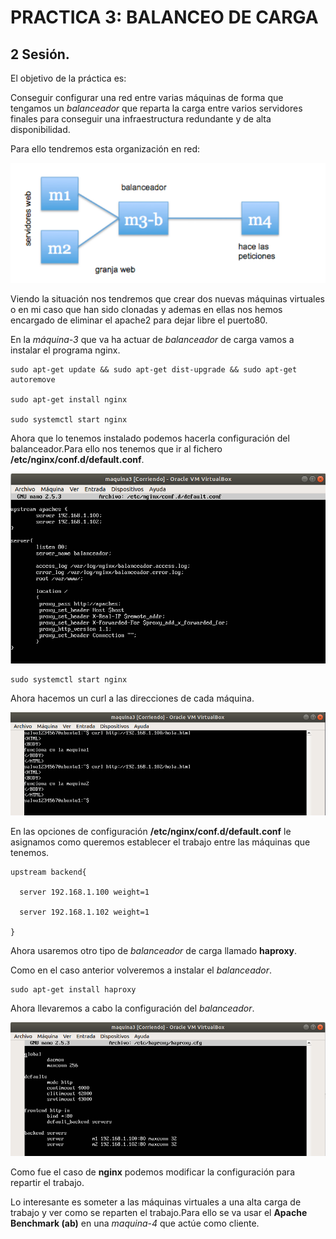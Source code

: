 # PRACTICA 3: BALANCEO DE CARGA
## 2 Sesión.

El objetivo de la práctica es:

Conseguir configurar una red entre varias máquinas de forma que tengamos un *balanceador* que reparta la carga entre varios servidores finales para conseguir una infraestructura redundante y de alta disponibilidad.

Para ello tendremos esta organización en red:

![img](https://github.com/salva12345678/SWAP/blob/master/practica3/foto_1.png)

Viendo la situación nos tendremos que crear dos nuevas máquinas virtuales o en mi caso que han sido clonadas y ademas en ellas nos hemos encargado de eliminar el apache2 para dejar libre el puerto80.

En la *máquina-3* que va ha actuar de *balanceador* de carga vamos a instalar el programa nginx.

~~~
sudo apt-get update && sudo apt-get dist-upgrade && sudo apt-get autoremove

sudo apt-get install nginx

sudo systemctl start nginx

~~~

Ahora que lo tenemos instalado podemos hacerla configuración del balanceador.Para ello nos tenemos que ir al fichero **/etc/nginx/conf.d/default.conf**.

![img](https://github.com/salva12345678/SWAP/blob/master/practica3/foto_2.png)

~~~
sudo systemctl start nginx
~~~

Ahora hacemos un curl a las direcciones de cada máquina.

![img](https://github.com/salva12345678/SWAP/blob/master/practica3/foto_3.png)

En las opciones de configuración **/etc/nginx/conf.d/default.conf** le asignamos como queremos establecer el trabajo entre las máquinas que tenemos.

~~~
upstream backend{

  server 192.168.1.100 weight=1

  server 192.168.1.102 weight=1

}
~~~

Ahora usaremos otro tipo de *balanceador* de carga llamado **haproxy**.

Como en el caso anterior volveremos a instalar el *balanceador*.

~~~
sudo apt-get install haproxy
~~~

Ahora llevaremos a cabo la configuración del *balanceador*.

![img](https://github.com/salva12345678/SWAP/blob/master/practica3/foto_4.png)

Como fue el caso de **nginx** podemos modificar la configuración para repartir el trabajo.

Lo interesante es someter a las máquinas virtuales a una alta carga de trabajo y ver como se reparten el trabajo.Para ello se va usar el **Apache Benchmark (ab)** en una *maquina-4* que actúe como cliente.
